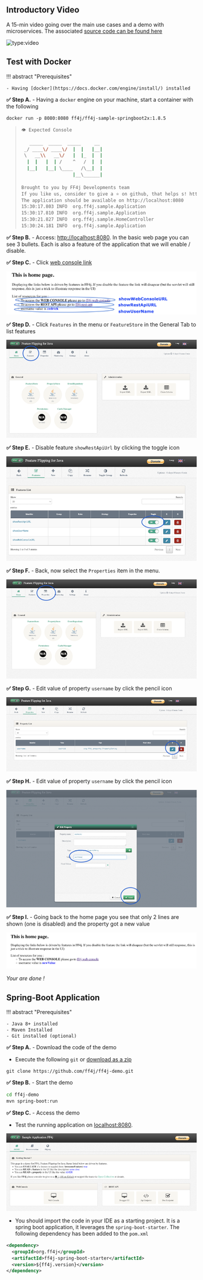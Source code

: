## Introductory Video

A 15-min video going over the main use cases and a demo with microservices. The associated [source code can be found here](https://github.com/ff4j/ff4j-samples/tree/master/spring-boot-1x/ff4j-voxxeddays-ticino-2018)

![type:video](https://www.youtube.com/embed/P6PtQtOYhus)

## Test with Docker

!!! abstract "Prerequisites"

    - Having [docker](https://docs.docker.com/engine/install/) installed

**✅ Step A.** - Having a `docker` engine on your machine, start a container with the following 

```
docker run -p 8080:8080 ff4j/ff4j-sample-springboot2x:1.8.5
```

> `👁️ Expected Console`
> 
> ```bash
>    _____  _____  _____     __ 
>  _/ ____\/ ____\/  |  |   |__|
>  \   __\\   __\/   |  |_  |  |
>   |  |   |  | /    ^   /  |  |
>   |__|   |__| \____   /\__|  |
>                    |__\______|
>
> Brought to you by FF4j Developments team
> If you like us, consider to give a ⭐ on github, that helps s! https://github.com/ff4j/ff4j/stargazers
> The application should be available on http://localhost:8080
> 15:30:17.803 INFO  org.ff4j.sample.Application                        : Starting Application v1.8.5 on 9a94abfcef56 with PID 1 (/app.jar started by root in /)
> 15:30:17.810 INFO  org.ff4j.sample.Application                        : No active profile set, falling back to default profiles: default
> 15:30:21.827 INFO  org.ff4j.sample.HomeController                     :  + Features and properties have been created for the sample.
> 15:30:24.181 INFO  org.ff4j.sample.Application                        : Started Application in 7.275 seconds (JVM running for 8.759)
> ```

**✅ Step B.** - Access: [http://localhost:8080](http://localhost:8080). In the basic web page you can see 3 bullets. 
Each is also a feature of the application that we will enable / disable. 

**✅ Step C.** - Click [web console link](http://localhost:8080/ff4j-web-console/home)

![pic](../../img/demo/demo-01.png)

**✅ Step D.** - Click `Features` in the menu or `FeatureStore` in the General Tab to list features

![pic](../../img/demo/demo-02.png)

**✅ Step E.** - Disable feature `showRestApiUrl` by clicking the toggle icon

![pic](../../img/demo/demo-03.png)

**✅ Step F.** - Back, now select the `Properties` item in the menu.

![pic](../../img/demo/demo-04.png)

**✅ Step G.** - Edit value of property `username` by click the pencil icon

![pic](../../img/demo/demo-05.png)

**✅ Step H.** - Edit value of property `username` by click the pencil icon

![pic](../../img/demo/demo-06.png)

**✅ Step I.** - Going back to the home page you see that only 2 lines are shown (one is disabled) and the property got a new value

![pic](../../img/demo/demo-07.png)

_Your are done !_

## Spring-Boot Application

!!! abstract "Prerequisites"

    - Java 8+ installed
    - Maven Installed
    - Git installed (optional)

**✅ Step A.** - Download the code of the demo

- Execute the following `git` or [download as a zip](https://github.com/ff4j/ff4j-demo/archive/refs/heads/master.zip)

```
git clone https://github.com/ff4j/ff4j-demo.git
```

**✅ Step B.** - Start the demo

```bash
cd ff4j-demo
mvn spring-boot:run
```

**✅ Step C.** - Access the demo

- Test the running application on [localhost:8080](localhost:8080).  

![pic](../../img/demo/demo-08.png)

- You should import the code in your IDE as a starting project. It is a spring boot application, it leverages the `spring-boot-starter`. The following dependency has been added to the `pom.xml`

```xml
<dependency>
  <groupId>org.ff4j</groupId>
  <artifactId>ff4j-spring-boot-starter</artifactId>
  <version>${ff4j.version}</version>
</dependency>
```

